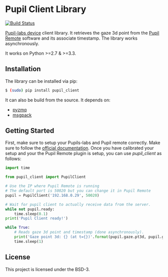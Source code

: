 # Pupil Client Library

[![Build Status](https://travis-ci.org/pollen-robotics/pupil_client.svg?branch=master)](https://travis-ci.org/pollen-robotics/pupil_client)

[Pupil-labs device](https://pupil-labs.com) client library. It retrieves the gaze 3d point from the [Pupil Remote](https://docs.pupil-labs.com/#network-plugins) software and its associate timestamp. The library works asynchronously.

It works on Python >=2.7 & >=3.3.

## Installation

The library can be installed via pip:

```bash
$ (sudo) pip install pupil_client
```

It can also be build from the source. It depends on:
* [pyzmq](https://github.com/zeromq/pyzmq)
* [msgpack](https://github.com/msgpack/msgpack-python)

## Getting Started

First, make sure to setup your Pupils-labs and Pupil remote correctly. Make sure to follow the [official documentation](https://docs.pupil-labs.com). Once you have calibrated your setup and your the Pupil Remote plugin is setup, you can use *pupil_client* as follows:

```python
import time

from pupil_client import PupilClient

# Use the IP where Pupil Remote is running
# The default port is 50020 but you can change it in Pupil Remote
pupil = PupilClient('192.168.0.29', 50020)

# Wait for pupil client to actually receive data from the server.
while not pupil.ready:
    time.sleep(0.1)
print('Pupil Client ready!')

while True:
    # Reads gaze 3d point and timestamp (done asynchronously).
    print('Gaze point 3d: {} (at t={})'.format(pupil.gaze.pt3d, pupil.gaze.t))
    time.sleep(1)
```

## License

This project is licensed under the BSD-3.
